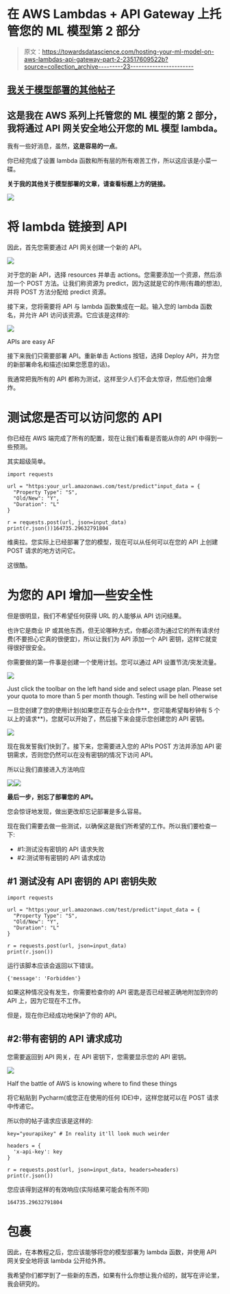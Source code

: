 # 在 AWS Lambdas + API Gateway 上托管您的 ML 模型第 2 部分

> 原文：<https://towardsdatascience.com/hosting-your-ml-model-on-aws-lambdas-api-gateway-part-2-23517609522b?source=collection_archive---------23----------------------->

## [我关于模型部署的其他帖子](https://towardsdatascience.com/tagged/modeldeployment)

## 这是我在 AWS 系列上托管您的 ML 模型的第 2 部分，我将通过 API 网关安全地公开您的 ML 模型 lambda。

我有一些好消息，虽然，**这是容易的一点**。

你已经完成了设置 lambda 函数和所有层的所有艰苦工作，所以这应该是小菜一碟。

**关于我的其他关于模型部署的文章，请查看标题上方的链接。**

![](img/6fc0df0438cd5894a0880cadcf18bb1e.png)

# 将 lambda 链接到 API

因此，首先您需要通过 API 网关创建一个新的 API。

![](img/e05ff510aa604545055fe5637325f9ba.png)

对于您的新 API，选择 resources 并单击 actions。您需要添加一个资源，然后添加一个 POST 方法。让我们称资源为 predict，因为这就是它的作用(有趣的想法),并将 POST 方法分配给 predict 资源。

接下来，您将需要将 API 与 lambda 函数集成在一起。输入您的 lambda 函数名，并允许 API 访问该资源。它应该是这样的:

![](img/cc805f4068665fc27a199457563ba17e.png)

APIs are easy AF

接下来我们只需要部署 API。重新单击 Actions 按钮，选择 Deploy API，并为您的新部署命名和描述(如果您愿意的话)。

我通常把我所有的 API 都称为测试，这样至少人们不会太惊讶，然后他们会爆炸。

# 测试您是否可以访问您的 API

你已经在 AWS 端完成了所有的配置，现在让我们看看是否能从你的 API 中得到一些预测。

其实超级简单。

```
import requests

url = "https:your_url.amazonaws.com/test/predict"input_data = {
  "Property Type": "S",
  "Old/New": "Y",
  "Duration": "L"
}

r = requests.post(url, json=input_data)
print(r.json())164735.29632791804
```

维奥拉。您实际上已经部署了您的模型，现在可以从任何可以在您的 API 上创建 POST 请求的地方访问它。

这很酷。

# 为您的 API 增加一些安全性

但是很明显，我们不希望任何获得 URL 的人能够从 API 访问结果。

也许它是商业 IP 或其他东西，但无论哪种方式，你都必须为通过它的所有请求付费(不要担心它真的很便宜)，所以让我们为 API 添加一个 API 密钥，这样它就变得很好很安全。

你需要做的第一件事是创建一个使用计划。您可以通过 API 设置节流/突发流量。

![](img/0ad26112adf736432ae262cff21146f4.png)

Just click the toolbar on the left hand side and select usage plan. Please set your quota to more than 5 per month though. Testing will be hell otherwise

一旦您创建了您的使用计划(如果您正在与企业合作**，您可能希望每秒钟有 5 个以上的请求**)，您就可以开始了，然后接下来会提示您创建您的 API 密钥。

![](img/f1827d9b6dd5275bdd12ba8e8084c860.png)

现在我发誓我们快到了。接下来，您需要进入您的 APIs POST 方法并添加 API 密钥需求，否则您仍然可以在没有密钥的情况下访问 API。

所以让我们直接进入方法响应

![](img/321dd0634721c9ce516eb5a48fd39f3e.png)![](img/4f7f3ef6125ab395690a6629c9b03677.png)

**最后一步，别忘了部署您的 API。**

您会惊讶地发现，做出更改却忘记部署是多么容易。

现在我们需要去做一些测试，以确保这是我们所希望的工作。所以我们要检查一下:

*   #1:测试没有密钥的 API 请求失败
*   #2:测试带有密钥的 API 请求成功

## #1 测试没有 API 密钥的 API 密钥失败

```
import requests

url = "https:your_url.amazonaws.com/test/predict"input_data = {
  "Property Type": "S",
  "Old/New": "Y",
  "Duration": "L"
}

r = requests.post(url, json=input_data)
print(r.json())
```

运行该脚本应该会返回以下错误。

```
{'message': 'Forbidden'}
```

如果这种情况没有发生，你需要检查你的 API 密匙是否已经被正确地附加到你的 API 上，因为它现在不工作。

但是，现在你已经成功地保护了你的 API。

## #2:带有密钥的 API 请求成功

您需要返回到 API 网关，在 API 密钥下，您需要显示您的 API 密钥。

![](img/214ba616e5b0960801da035b16d6aca4.png)

Half the battle of AWS is knowing where to find these things

将它粘贴到 Pycharm(或您正在使用的任何 IDE)中，这样您就可以在 POST 请求中传递它。

所以你的帖子请求应该是这样的:

```
key="yourapikey" # In reality it'll look much weirder

headers = {
  'x-api-key': key
}

r = requests.post(url, json=input_data, headers=headers)
print(r.json())
```

您应该得到这样的有效响应(实际结果可能会有所不同)

```
164735.29632791804
```

# 包裹

因此，在本教程之后，您应该能够将您的模型部署为 lambda 函数，并使用 API 网关安全地将该 lambda 公开给外界。

我希望你们都学到了一些新的东西，如果有什么你想让我介绍的，就写在评论里，我会研究的。